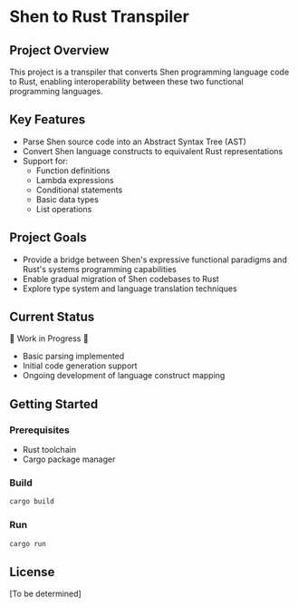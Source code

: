# Shen to Rust Transpiler

## Project Overview

This project is a transpiler that converts Shen programming language code to Rust, enabling interoperability between these two functional programming languages.

## Key Features

- Parse Shen source code into an Abstract Syntax Tree (AST)
- Convert Shen language constructs to equivalent Rust representations
- Support for:
  - Function definitions
  - Lambda expressions
  - Conditional statements
  - Basic data types
  - List operations

## Project Goals

- Provide a bridge between Shen's expressive functional paradigms and Rust's systems programming capabilities
- Enable gradual migration of Shen codebases to Rust
- Explore type system and language translation techniques

## Current Status

🚧 Work in Progress 🚧
- Basic parsing implemented
- Initial code generation support
- Ongoing development of language construct mapping

## Getting Started

### Prerequisites
- Rust toolchain
- Cargo package manager

### Build
```bash
cargo build
```

### Run
```bash
cargo run
```

## License

[To be determined]
